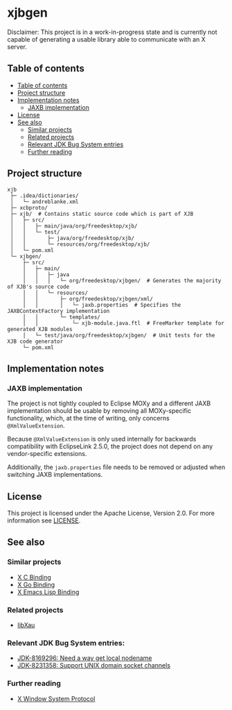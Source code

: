 # xjbgen

Disclaimer: This project is in a work-in-progress state and is currently not capable of generating a usable library
able to communicate with an X server.

## Table of contents

* [Table of contents](#table-of-contents)
* [Project structure](#project-structure)
* [Implementation notes](#implementation-notes)
    * [JAXB implementation](#jaxb-implementation)
* [License](#license)
* [See also](#see-also)
    * [Similar projects](#similar-projects)
    * [Related projects](#related-projects)
    * [Relevant JDK Bug System entries](#relevant-jdk-bug-system-entries)
    * [Further reading](#further-reading)

## Project structure

```text
xjb
 ├─ .idea/dictionaries/
 │   └─ andreblanke.xml
 ├─ xcbproto/
 ├─ xjb/  # Contains static source code which is part of XJB
 │   ├─ src/
 │   │   ├─ main/java/org/freedesktop/xjb/
 │   │   └─ test/
 │   │       ├─ java/org/freedesktop/xjb/
 │   │       └─ resources/org/freedesktop/xjb/
 │   └─ pom.xml
 └─ xjbgen/
     ├─ src/
     │   ├─ main/
     │   │   ├─ java
     │   │   │   └─ org/freedesktop/xjbgen/  # Generates the majority of XJB's source code
     │   │   └─ resources/
     │   │       ├─ org/freedesktop/xjbgen/xml/
     │   │       │   └─ jaxb.properties  # Specifies the JAXBContextFactory implementation
     │   │       └─ templates/
     │   │           └─ xjb-module.java.ftl  # FreeMarker template for generated XJB modules
     │   └─ test/java/org/freedesktop/xjbgen/  # Unit tests for the XJB code generator
     └─ pom.xml
```

## Implementation notes

### JAXB implementation

The project is not tightly coupled to Eclipse MOXy and a different JAXB implementation should be
usable by removing all MOXy-specific functionality, which, at the time of writing, only concerns
`@XmlValueExtension`.

Because `@XmlValueExtension` is only used internally for backwards compatibility with EclipseLink
2.5.0, the project does not depend on any vendor-specific extensions.

Additionally, the `jaxb.properties` file needs to be removed or adjusted when switching JAXB
implementations.

## License

This project is licensed under the Apache License, Version 2.0. For more information see [LICENSE](LICENSE).

## See also

### Similar projects

* [X C Binding](https://gitlab.freedesktop.org/xorg/lib/libxcb)
* [X Go Binding](https://github.com/BurntSushi/xgb)
* [X Emacs Lisp Binding](https://github.com/ch11ng/xelb)

### Related projects

* [libXau](https://gitlab.freedesktop.org/xorg/lib/libxau)

### Relevant JDK Bug System entries:

* [JDK-8169296: Need a way get local nodename](https://bugs.openjdk.java.net/browse/JDK-8169296)
* [JDK-8231358: Support UNIX domain socket channels](https://bugs.openjdk.java.net/browse/JDK-8231358)

### Further reading

* [X Window System Protocol](https://www.x.org/releases/X11R7.7/doc/xproto/x11protocol.pdf)

